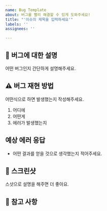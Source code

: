 ```yaml
---
name: Bug Template
about: 버그를 빨리 해결할 수 있게 도와주세요!
title: "'이슈의 제목을 입력하세요'"
labels: ''
assignees: ''

---
```


## 🤷 버그에 대한 설명
어떤 버그인지 간단하게 설명해주세요.

## ⚠ 버그 재현 방법
어떤식으로 하면 발생했는지 작성해주세요.
1. 어디에
2. 어떤게
3. 에러가 발생했는지

## 예상 에러 응답
- 어떤 결과를 얻을 것으로 생각했는지 적어주세요.

## 📸 스크린샷
스샷으로 설명을 해주면 더 좋아요.

## 👄 참고 사항
